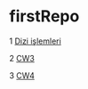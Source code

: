 # firstRepo
1 [Dizi işlemleri](https://hasangulbaba.github.io/firstRepo/Arraycalismalari.html)

2 [CW3](https://hasangulbaba.github.io/firstRepo/inspector.html)

3 [CW4](https://hasangulbaba.github.io/firstRepo/index.html)
